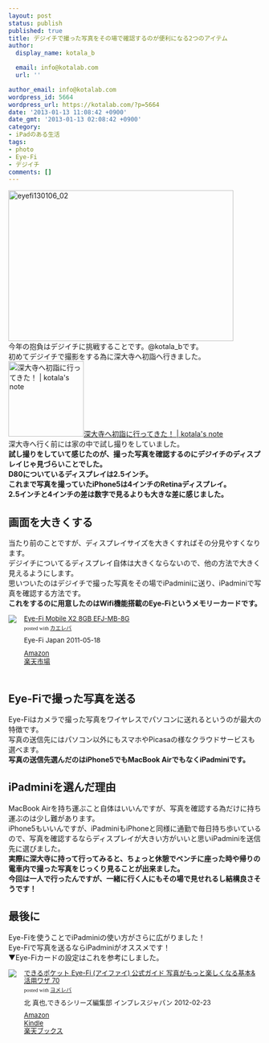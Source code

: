 ```yaml
---
layout: post
status: publish
published: true
title: デジイチで撮った写真をその場で確認するのが便利になる2つのアイテム
author:
  display_name: kotala_b

  email: info@kotalab.com
  url: ''

author_email: info@kotalab.com
wordpress_id: 5664
wordpress_url: https://kotalab.com/?p=5664
date: '2013-01-13 11:08:42 +0900'
date_gmt: '2013-01-13 02:08:42 +0900'
category:
- iPadのある生活
tags:
- photo
- Eye-Fi
- デジイチ
comments: []
---
```

<p><a href="https://kotalab.com/wp-content/uploads/eyefi130106_02.jpg" target="_blank"><img src="https://kotalab.com/wp-content/uploads/eyefi130106_02-448x300.jpg" alt="eyefi130106_02" width="448" height="300" class="alignnone size-large wp-image-5539" /></a><br />
今年の抱負はデジイチに挑戦することです。@kotala_bです。<br />
初めてデジイチで撮影をする為に深大寺へ初詣へ行きました。<br />
<a href="https://kotalab.com/go-to-jindaiji" target="_blank"><img class="alignleft" src="https://kotalab.com/wp-content/uploads/jindaiji_130112_07-448x300.jpg" alt="深大寺へ初詣に行ってきた！ | kotala's note" width="150" /></a><a href="https://kotalab.com/go-to-jindaiji" target="_blank">深大寺へ初詣に行ってきた！ | kotala's note</a><br style="clear:both" />深大寺へ行く前には家の中で試し撮りをしていました。<br />
<strong>試し撮りをしていて感じたのが、撮った写真を確認するのにデジイチのディスプレイじゃ見づらいことでした。<br />
D80についているディスプレイは2.5インチ。<br />
これまで写真を撮っていたiPhone5は4インチのRetinaディスプレイ。<br />
2.5インチと4インチの差は数字で見るよりも大きな差に感じました。</strong><br />
<!--more--></p>
<h2>画面を大きくする</h2>
<p>当たり前のことですが、ディスプレイサイズを大きくすればその分見やすくなります。<br />
デジイチについてるディスプレイ自体は大きくならないので、他の方法で大きく見えるようにします。<br />
思いついたのはデジイチで撮った写真をその場でiPadminiに送り、iPadminiで写真を確認する方法です。<br />
<strong>これをするのに用意したのはWifi機能搭載のEye-Fiというメモリーカードです。</strong></p>
<div class="kaerebalink-box" style="text-align:left;padding-bottom:20px;font-size:small;overflow: hidden">
<div class="kaerebalink-image" style="float:left;margin:0 15px 10px 0"><a href="https://www.amazon.co.jp/exec/obidos/ASIN/B004ZWQN28/same-22/ref=nosim/" rel="nofollow" target="_blank"><img src="https://images-fe.ssl-images-amazon.com/images/I/41GpB0gjxrL._SL160_.jpg" style="border: none" /></a></div>
<div class="kaerebalink-info" style="line-height:120%;overflow: hidden">
<div class="kaerebalink-name" style="margin-bottom:10px;line-height:120%"><a href="https://www.amazon.co.jp/exec/obidos/ASIN/B004ZWQN28/same-22/ref=nosim/" rel="nofollow" target="_blank">Eye-Fi Mobile X2 8GB EFJ-MB-8G</a>
<div class="kaerebalink-powered-date" style="font-size:8pt;margin-top:5px;font-family:verdana;line-height:120%">posted with <a href="https://kaereba.com" target="_blank">カエレバ</a></div>
</div>
<div class="kaerebalink-detail" style="margin-bottom:5px"> Eye-Fi Japan 2011-05-18    </div>
<div class="kaerebalink-link1" style="margin-top:10px">
<div class="shoplinkamazon"><a href="https://www.amazon.co.jp/gp/search?keywords=EFJ-MB-8G&amp;__mk_ja_JP=%83J%83%5E%83J%83i&amp;tag=same-22" rel="nofollow" target="_blank" title="アマゾン">Amazon</a></div>
<div class="shoplinkrakuten"><a href="https://hb.afl.rakuten.co.jp/hgc/0fa7afc8.bbfc196a.0fa7afc9.d56c38f1/?pc=http%3A%2F%2Fsearch.rakuten.co.jp%2Fsearch%2Fmall%2FEFJ-MB-8G%2F-%2Ff.1-p.1-s.1-sf.0-st.A-v.2%3Fx%3D0%26scid%3Daf_ich_link_urltxt%26m%3Dhttp%3A%2F%2Fm.rakuten.co.jp%2F" rel="nofollow" target="_blank" title="楽天市場">楽天市場</a></div>
</div>
</div>
<div class="booklink-footer" style="clear: left"></div>
</div>
<h2>Eye-Fiで撮った写真を送る</h2>
<p>Eye-Fiはカメラで撮った写真をワイヤレスでパソコンに送れるというのが最大の特徴です。<br />
写真の送信先にはパソコン以外にもスマホやPicasaの様なクラウドサービスも選べます。<br />
<strong>写真の送信先選んだのはiPhone5でもMacBook AirでもなくiPadminiです。</strong></p>
<h2>iPadminiを選んだ理由</h2>
<p>MacBook Airを持ち運ぶこと自体はいいんですが、写真を確認する為だけに持ち運ぶのは少し難があります。<br />
iPhone5もいいんですが、iPadminiもiPhoneと同様に通勤で毎日持ち歩いているので、写真を確認するならディスプレイが大きい方がいいと思いiPadminiを送信先に選びました。<br />
<strong>実際に深大寺に持って行ってみると、ちょっと休憩でベンチに座った時や帰りの電車内で撮った写真をじっくり見ることが出来ました。<br />
今回は一人で行ったんですが、一緒に行く人にもその場で見せれるし結構良さそうです！</strong></p>
<h2>最後に</h2>
<p>Eye-Fiを使うことでiPadminiの使い方がさらに広がりました！<br />
Eye-Fiで写真を送るならiPadminiがオススメです！<br />
▼Eye-Fiカードの設定はこれを参考にしました。</p>
<div class="booklink-box" style="text-align:left;padding-bottom:20px;font-size:small;overflow: hidden">
<div class="booklink-image" style="float:left;margin:0 15px 10px 0"><a href="https://www.amazon.co.jp/exec/obidos/asin/4844331515/same-22/" name="booklink" rel="nofollow" target="_blank"><img src="https://images-fe.ssl-images-amazon.com/images/I/51vI-U%2BFSqL._SL160_.jpg" style="border: none" /></a></div>
<div class="booklink-info" style="line-height:120%;overflow: hidden">
<div class="booklink-name" style="margin-bottom:10px;line-height:120%"><a href="https://www.amazon.co.jp/exec/obidos/asin/4844331515/same-22/" rel="nofollow" name="booklink" target="_blank">できるポケット Eye-Fi (アイファイ) 公式ガイド  写真がもっと楽しくなる基本&amp;活用ワザ 70</a>
<div class="booklink-powered-date" style="font-size:8pt;margin-top:5px;font-family:verdana;line-height:120%">posted with <a href="https://yomereba.com" target="_blank">ヨメレバ</a></div>
</div>
<div class="booklink-detail" style="margin-bottom:5px">北 真也,できるシリーズ編集部 インプレスジャパン 2012-02-23    </div>
<div class="booklink-link2" style="margin-top:10px">
<div class="shoplinkamazon"><a href="https://www.amazon.co.jp/exec/obidos/asin/4844331515/same-22/" rel="nofollow" target="_blank" title="アマゾン">Amazon</a></div>
<div class="shoplinkkindle"><a href="https://www.amazon.co.jp/exec/obidos/ASIN/B009OWX5PC/same-22/" rel="nofollow" target="_blank">Kindle</a></div>
<div class="shoplinkrakuten"><a href="https://hb.afl.rakuten.co.jp/hgc/0fa7afc8.bbfc196a.0fa7afc9.d56c38f1/?pc=http%3A%2F%2Fbooks.rakuten.co.jp%2Frb%2F11552099%2F%3Fscid%3Daf_ich_link_urltxt%26m%3Dhttp%3A%2F%2Fm.rakuten.co.jp%2Fev%2Fbook%2F" rel="nofollow" target="_blank" title="楽天ブックス">楽天ブックス</a></div>
</div>
</div>
<div class="booklink-footer" style="clear: left"></div>
</div>
